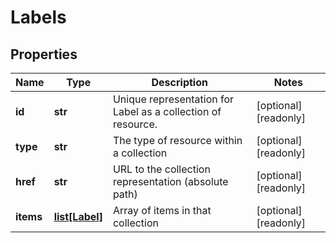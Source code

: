 # Labels

## Properties
| Name | Type | Description | Notes |
| ------------ | ------------- | ------------- | ------------- |
| **id** | **str** | Unique representation for Label as a collection of resource. | [optional] [readonly]  |
| **type** | **str** | The type of resource within a collection | [optional] [readonly]  |
| **href** | **str** | URL to the collection representation (absolute path) | [optional] [readonly]  |
| **items** | [**list[Label]**](Label.md) | Array of items in that collection | [optional] [readonly]  |


